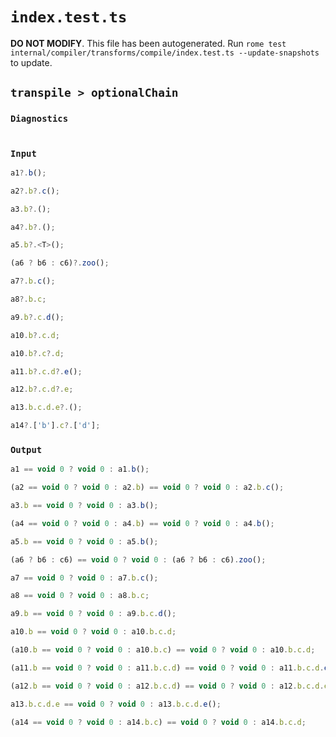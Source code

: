 # `index.test.ts`

**DO NOT MODIFY**. This file has been autogenerated. Run `rome test internal/compiler/transforms/compile/index.test.ts --update-snapshots` to update.

## `transpile > optionalChain`

### `Diagnostics`

```

```

### `Input`

```ts
a1?.b();

a2?.b?.c();

a3.b?.();

a4?.b?.();

a5.b?.<T>();

(a6 ? b6 : c6)?.zoo();

a7?.b.c();

a8?.b.c;

a9.b?.c.d();

a10.b?.c.d;

a10.b?.c?.d;

a11.b?.c.d?.e();

a12.b?.c.d?.e;

a13.b.c.d.e?.();

a14?.['b'].c?.['d'];

```

### `Output`

```ts
a1 == void 0 ? void 0 : a1.b();

(a2 == void 0 ? void 0 : a2.b) == void 0 ? void 0 : a2.b.c();

a3.b == void 0 ? void 0 : a3.b();

(a4 == void 0 ? void 0 : a4.b) == void 0 ? void 0 : a4.b();

a5.b == void 0 ? void 0 : a5.b();

(a6 ? b6 : c6) == void 0 ? void 0 : (a6 ? b6 : c6).zoo();

a7 == void 0 ? void 0 : a7.b.c();

a8 == void 0 ? void 0 : a8.b.c;

a9.b == void 0 ? void 0 : a9.b.c.d();

a10.b == void 0 ? void 0 : a10.b.c.d;

(a10.b == void 0 ? void 0 : a10.b.c) == void 0 ? void 0 : a10.b.c.d;

(a11.b == void 0 ? void 0 : a11.b.c.d) == void 0 ? void 0 : a11.b.c.d.e();

(a12.b == void 0 ? void 0 : a12.b.c.d) == void 0 ? void 0 : a12.b.c.d.e;

a13.b.c.d.e == void 0 ? void 0 : a13.b.c.d.e();

(a14 == void 0 ? void 0 : a14.b.c) == void 0 ? void 0 : a14.b.c.d;

```
